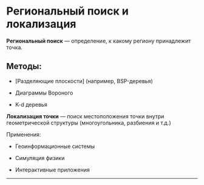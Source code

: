 # Региональный поиск и локализация

**Региональный поиск** — определение, к какому региону принадлежит точка.

## Методы:

- [Разделяющие плоскости] (например, BSP-деревья)
    
- Диаграммы Вороного
    
- K-d деревья
    

**Локализация точки** — поиск местоположения точки внутри геометрической структуры (многоугольника, разбиения и т.д.)

Применения:

- Геоинформационные системы
    
- Симуляция физики
    
- Интерактивные приложения
    

---
